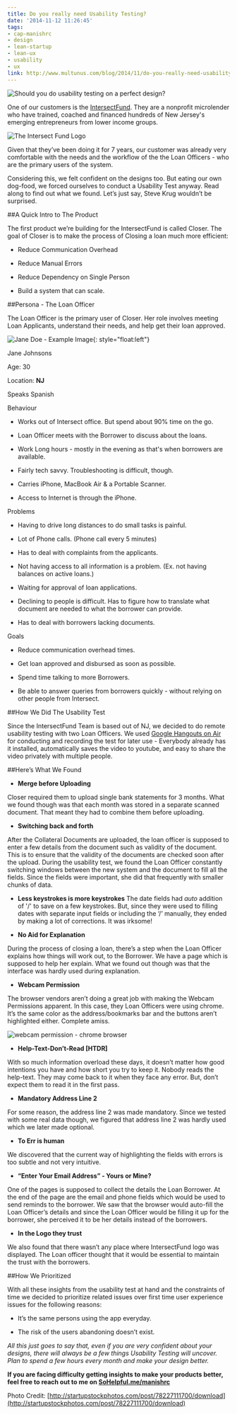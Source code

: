 ```yaml
---
title: Do you really need Usability Testing?
date: '2014-11-12 11:26:45'
tags:
- cap-manishrc
- design
- lean-startup
- lean-ux
- usability
- ux
link: http://www.multunus.com/blog/2014/11/do-you-really-need-usability-testing/
---
```


![Should you do usability testing on a perfect design?](http://www.multunus.com/wp-content/uploads/2014/11/1.jpg)

One of our customers is the [IntersectFund](http://intersectfund.org). They are a nonprofit microlender who have trained, coached and financed hundreds of New Jersey's emerging entrepreneurs from lower income groups.


![The Intersect Fund Logo](https://s3.amazonaws.com/next.multunus.com/wp-content/uploads/2014/11/IF_logo_small.jpg)

Given that they’ve been doing it for 7 years, our customer was already very comfortable with the needs and the workflow of the the Loan Officers - who are the primary users of the system.

Considering this, we felt confident on the designs too. But eating our own dog-food, we forced ourselves to conduct a Usability Test anyway. Read along to find out what we found. Let’s just say, Steve Krug wouldn’t be surprised.

##A Quick Intro to The Product


The first product we’re building for the IntersectFund is called Closer. The goal of Closer is to make the process of Closing a loan much more efficient:


* Reduce Communication Overhead

    
* Reduce Manual Errors

    
* Reduce Dependency on Single Person

    
* Build a system that can scale.


##Persona - The Loan Officer

The Loan Officer is the primary user of Closer. Her role involves meeting Loan Applicants, understand their needs, and help get their loan approved.

![Jane Doe - Example Image](https://s3.amazonaws.com/next.multunus.com/wp-content/uploads/2014/11/1984_Davie_JaneDoe_Reconstruction_004b-150x150.jpg){: style="float:left"}

Jane Johnsons

Age: 30

Location: **NJ**

Speaks Spanish

Behaviour

* Works out of Intersect office. But spend about 90% time on the go.

    
* Loan Officer meets with the Borrower to discuss about the loans.

    
* Work Long hours - mostly in the evening as that's when borrowers are available.

    
* Fairly tech savvy. Troubleshooting is difficult, though.

    
* Carries iPhone, MacBook Air & a Portable Scanner.

    
* Access to Internet is through the iPhone.

Problems

* Having to drive long distances to do small tasks is painful.

    
* Lot of Phone calls. (Phone call every 5 minutes)

    
* Has to deal with complaints from the applicants.

    
* Not having access to all information is a problem. (Ex. not having balances on active loans.)

    
* Waiting for approval of loan applications.

    
* Declining to people is difficult. Has to figure how to translate what document are needed to what the borrower can provide.

    
* Has to deal with borrowers lacking documents.

Goals

* Reduce communication overhead times.

    
* Get loan approved and disbursed as soon as possible.

    
* Spend time talking to more Borrowers.

    
* Be able to answer queries from borrowers quickly - without relying on other people from Intersect.


##How We Did The Usability Test


Since the IntersectFund Team is based out of NJ, we decided to do remote usability testing with two Loan Officers. We used [Google Hangouts on Air](http://www.multunus.com/blog/2014/09/using-google-hangouts-air-remote-usability-testing/) for conducting and recording the test for later use - Everybody already has it installed, automatically saves the video to youtube, and easy to share the video privately with multiple people.


##Here’s What We Found


    
* **Merge before Uploading**

Closer required them to upload single bank statements for 3 months. What we found though was that each month was stored in a separate scanned document. That meant they had to combine them before uploading.


* **Switching back and forth**

After the Collateral Documents are uploaded, the loan officer is supposed to enter a few details from the document such as validity of the document. This is to ensure that the validity of the documents are checked soon after the upload. During the usability test, we found the Loan Officer constantly switching windows between the new system and the document to fill all the fields. Since the fields were important, she did that frequently with smaller chunks of data.


* **Less keystrokes is more keystrokes**
The date fields had *auto* addition of '/' to save on a few keystrokes. But, since they were used to filling dates with separate input fields or including the ‘/’ manually, they ended by making a lot of corrections. It was irksome!


* **No Aid for Explanation**

During the process of closing a loan, there’s a step when the Loan Officer explains how things will work out, to the Borrower. We have a page which is supposed to help her explain. What we found out though was that the interface was hardly used during explanation.


* **Webcam Permission**

The browser vendors aren’t doing a great job with making the Webcam Permissions apparent. In this case, they Loan Officers were using chrome. It’s the same color as the address/bookmarks bar and the buttons aren’t highlighted either. Complete amiss.

![webcam permission - chrome browser](https://s3.amazonaws.com/next.multunus.com/wp-content/uploads/2014/11/Screen_Shot_2014-10-20_at_12_02_43_PM.jpg)


* **Help-Text-Don’t-Read [HTDR]**

With so much information overload these days, it doesn’t matter how good intentions you have and how short you try to keep it. Nobody reads the help-text. They may come back to it when they face any error. But, don’t expect them to read it in the first pass.


* **Mandatory Address Line 2**

For some reason, the address line 2 was made mandatory. Since we tested with some real data though, we figured that address line 2 was hardly used which we later made optional.


* **To Err is human**

We discovered that the current way of highlighting the fields with errors is too subtle and not very intuitive.


* **“Enter Your Email Address” - Yours or Mine?**

One of the pages is supposed to collect the details the Loan Borrower. At the end of the page are the email and phone fields which would be used to send reminds to the borrower. We saw that the browser would auto-fill the Loan Officer’s details and since the Loan Officer would be filling it up for the borrower, she perceived it to be her details instead of the borrowers.


* **In the Logo they trust**

We also found that there wasn’t any place where IntersectFund logo was displayed. The Loan officer thought that it would be essential to maintain the trust with the borrowers.



##How We Prioritized


With all these insights from the usability test at hand and the constraints of time we decided to prioritize 
 related issues over first time user experience issues for the following reasons:


    
* It’s the same persons using the app everyday.


* The risk of the users abandoning doesn’t exist.

*All this just goes to say that, even if you are very confident about your designs, there will always be a few things Usability Testing will uncover. Plan to spend a few hours every month and make your design better.*


**If you are facing difficulty getting insights to make your products better, feel free to reach out to me on 
[SoHelpful.me/manishrc](http://sohelpful.me/manishrc)**



Photo Credit: 
[http://startupstockphotos.com/post/78227111700/download](http://startupstockphotos.com/post/78227111700/download)
